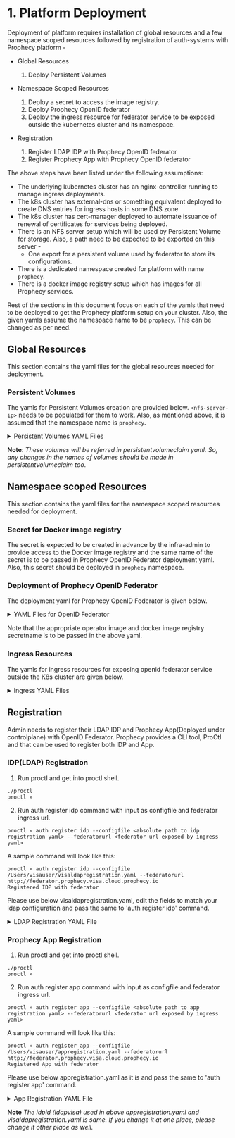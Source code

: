 # 1. Platform Deployment

Deployment of platform requires installation of global resources and a few namespace scoped resources followed by registration of auth-systems with Prophecy platform -

* Global Resources 
    1. Deploy Persistent Volumes
   
* Namespace Scoped Resources
    1. Deploy a secret to access the image registry.
    2. Deploy Prophecy OpenID federator
    3. Deploy the ingress resource for federator service to be exposed outside the kubernetes cluster and its namespace.
    
* Registration
    1. Register LDAP IDP with Prophecy OpenID federator
    2. Register Prophecy App with Prophecy OpenID federator
    
The above steps have been listed under the following assumptions:
* The underlying kubernetes cluster has an nginx-controller running to manage ingress deployments.
* The k8s cluster has external-dns or something equivalent deployed to create DNS entries for ingress hosts in some DNS zone
* The k8s cluster has cert-manager deployed to automate issuance of renewal of certificates for services being deployed.
* There is an NFS server setup which will be used by Persistent Volume for storage. Also, a path need to be expected to be 
exported on this server - 
    * One export for a persistent volume used by federator to store its configurations.
* There is a dedicated namespace created for platform with name `prophecy`.
* There is a docker image registry setup which has images for all Prophecy services.

Rest of the sections in this document focus on each of the yamls that need to be deployed to get the Prophecy platform 
setup on your cluster. Also, the given yamls assume the namespace name to be `prophecy`. This can be changed as per need.


## Global Resources
This section contains the yaml files for the global resources needed for deployment.

### Persistent Volumes
The yamls for Persistent Volumes creation are provided below. `<nfs-server-ip>` needs to be populated for them to work.
Also, as mentioned above, it is assumed that the namespace name is `prophecy`. 

<details><summary>Persistent Volumes YAML Files</summary>
<p>

```
apiVersion: v1
kind: PersistentVolume
metadata:
  name: federator-nfs-pv
  labels:
    prophecy.io/cluster: prophecy
    prophecy.io/component: nfs
spec:
  capacity:
    storage: 5Gi
  volumeMode: Filesystem
  accessModes:
    - ReadWriteMany
  persistentVolumeReclaimPolicy: Retain
  storageClassName: nfs
  mountOptions:
    - hard
  nfs:
    path: <exported path on nfs server>
    server: <nfs-server-ip>

```
</p>
</details>

**Note**: _These volumes will be referred in persistentvolumeclaim yaml. So, any changes in the names of volumes should 
be made in persistentvolumeclaim too_.


## Namespace scoped Resources
This section contains the yaml files for the namespace scoped resources needed for deployment.

### Secret for Docker image registry

The secret is expected to be created in advance by the infra-admin to provide access to the Docker image registry and 
the same name of the secret is to be passed in Prophecy OpenID Federator deployment yaml. Also, this secret should be deployed in `prophecy` namespace.

### Deployment of Prophecy OpenID Federator
The deployment yaml for Prophecy OpenID Federator is given below.

<details><summary>YAML Files for OpenID Federator</summary>
<p>

```
---
kind: PersistentVolumeClaim
apiVersion: v1
metadata:
  name: federator-nfs-pvc
spec:
  accessModes:
    - ReadWriteMany
  volumeName: federator-nfs-pv
  resources:
    requests:
      storage: 5Gi
  storageClassName: nfs

---
apiVersion: "v1"
kind: "Service"
metadata:
  name: "openidfederator-service"
  labels:
    prophecy.io/component: "openidfederator"
spec:
  ports:
  - protocol: "TCP"
    port: 5556
    targetPort: 5556
  selector:
    prophecy.io/component: "openidfederator"
  type: "LoadBalancer"
---
apiVersion: apps/v1
kind: Deployment
metadata:
  name: openidfederator
  labels:
    prophecy.io/component: "openidfederator"
spec:
  selector:
    matchLabels:
      prophecy.io/component: "openidfederator"
  template:
    metadata:
      labels:
        prophecy.io/component: "openidfederator"
    spec:
      imagePullSecrets:
      - name: <registry-secret-name>
      containers:
      - name: openidfederator
        image: <prophecy-openid-federator-image>:latest
        imagePullPolicy: Always
        env:
        - name: issuer
          value: http://federator.prophecy.visa.cloud.prophecy.io
        ports:
        - containerPort: 5556
        volumeMounts:
        - mountPath: /etc/openidfederator
          name: federator-nfs-pv
      restartPolicy: Always
      volumes:
      - name: federator-nfs-pv
        persistentVolumeClaim:
          claimName: federator-nfs-pvc
``` 
</p>
</details>

Note that the appropriate operator image and docker image registry secretname is to be passed in the above yaml.

### Ingress Resources
The yamls for ingress resources for exposing openid federator service outside the K8s cluster are given below.

<details><summary>Ingress YAML Files</summary>
<p>

```
apiVersion: extensions/v1beta1
kind: Ingress
metadata:
  annotations:
    ingress.kubernetes.io/proxy-body-size: 100m
    kubernetes.io/ingress.class: nginx
    nginx.ingress.kubernetes.io/proxy-body-size: 100m
    nginx.ingress.kubernetes.io/rewrite-target: /$1
    nginx.ingress.kubernetes.io/ssl-redirect: "false"
    nginx.org/client-max-body-size: 100m
  generation: 1
  name: prophecy-openidfederator
  namespace: prophecy
spec:
  rules:
  - host: federator.prophecy.visa.cloud.prophecy.io
    http:
      paths:
      - backend:
          serviceName: openidfederator-service
          servicePort: 5556
        path: /(.*)
        pathType: ImplementationSpecific
```
</p>
</details>

## Registration
Admin needs to register their LDAP IDP and Prophecy App(Deployed under controlplane) with OpenID Federator. Prophecy provides a CLI tool, ProCtl and that can be used to register both IDP and App.

### IDP(LDAP) Registration
1. Run proctl and get into proctl shell.
```
./proctl
proctl » 
```
2. Run auth register idp command with input as configfile and federator ingress url.
```
proctl » auth register idp --configfile <absolute path to idp registration yaml> --federatorurl <federator url exposed by ingress yaml>
```
A sample command will look like this:
```
proctl » auth register idp --configfile /Users/visauser/visaldapregistration.yaml --federatorurl http://federator.prophecy.visa.cloud.prophecy.io
Registered IDP with federator
```

Please use below visaldapregistration.yaml, edit the fields to match your ldap configuration and pass the same to 'auth register idp' command.

<details><summary>LDAP Registration YAML File</summary>
<p>

```
connectors:
- type: ldap
  # Required field for connector id.
  id: ldapvisa
  # Required field for connector name.
  name: ldapvisa
  ldapconfig:
    # Host and optional port of the LDAP server in the form "host:port".
    # If the port is not supplied, it will be guessed based on "insecureNoSSL",
    # and "startTLS" flags. 389 for insecure or StartTLS connections, 636
    # otherwise.
    host: ec2-18-217-115-53.us-east-2.compute.amazonaws.com:636

    # Following field is required if the LDAP host is not using TLS (port 389).
    # Because this option inherently leaks passwords to anyone on the same network
    # as openid federator, THIS OPTION MAY BE REMOVED WITHOUT WARNING IN A FUTURE RELEASE.
    #
    insecureNoSSL: false

    # If a custom certificate isn't provide, this option can be used to turn on
    # TLS certificate checks. As noted, it is insecure and shouldn't be used outside
    # of explorative phases.
    #
    insecureSkipVerify: true

    # When connecting to the server, connect using the ldap:// protocol then issue
    # a StartTLS command. If unspecified, connections will use the ldaps:// protocol
    #
    # startTLS: true

    # Path to a trusted root certificate file. Default: use the host's root CA.
    rootCA: /etc/openidfederator/ldap/certs/ca.crt
    clientKey: /etc/openidfederator/ldap/certs/client_key.pem
    clientCert: /etc/openidfederator/ldap/certs/client_cert.pem
    # The DN and password for an application service account. The connector uses
    # these credentials to search for users and groups. Not required if the LDAP
    # server provides access for anonymous auth.
    # Please note that if the bind password contains a `$`, it has to be saved in an
    # environment variable which should be given as the value to `bindPW`.
    bindDN: cn=admin,dc=example,dc=org
    bindPW: ldap123

    # The attribute to display in the provided password prompt. If unset, will
    # display "Username"
    usernamePrompt: Email Address

    # User search maps a username and password entered by a user to a LDAP entry.
    userSearch:
      # BaseDN to start the search from. It will translate to the query
      # "(&(objectClass=person)(uid=<username>))".
      baseDN: ou=People,dc=example,dc=org
      # Optional filter to apply when searching the directory.
      filter: "(objectClass=person)"

      # username attribute used for comparing user entries. This will be translated
      # and combined with the other filter as "(<attr>=<username>)".
      username: mail
      # The following three fields are direct mappings of attributes on the user entry.
      # String representation of the user.
      idAttr: DN
      # Required. Attribute to map to Email.
      emailAttr: mail
      # Maps to display name of users. No default value.
      nameAttr: cn

    # Group search queries for groups given a user entry.
    groupSearch:
      # BaseDN to start the search from. It will translate to the query
      # "(&(objectClass=group)(member=<user uid>))".
      baseDN: ou=Groups,dc=example,dc=org
      # Optional filter to apply when searching the directory.
      filter: "(objectClass=groupOfNames)"

      # Following list contains field pairs that are used to match a user to a group. It adds an additional
      # requirement to the filter that an attribute in the group must match the user's
      # attribute value.
      userMatchers:
        - userAttr: DN
          groupAttr: member

      # Represents group name.
      nameAttr: cn
```
</p>
</details>

### Prophecy App Registration
1. Run proctl and get into proctl shell.
```
./proctl
proctl » 
```
2. Run auth register app command with input as configfile and federator ingress url.
```
proctl » auth register app --configfile <absolute path to app registration yaml> --federatorurl <federator url exposed by ingress yaml>
```
A sample command will look like this:
```
proctl » auth register app --configfile /Users/visauser/appregistration.yaml --federatorurl http://federator.prophecy.visa.cloud.prophecy.io
Registered App with federator
```

Please use below appregistration.yaml as it is and pass the same to 'auth register app' command.

<details><summary>App Registration YAML File</summary>
<p>

```
idpid: ldapvisa
apps:
- type: prophecyapp
  # Required field for app id.
  id: visaprophecyapp
  # Required field for app name.
  name: visaprophecyapp
  # Required field for app's secret.
  secret: XXXXX
  redirectURIs:
  - http://0.0.0.0:5555/callback
```
</p>
</details>

**Note**  _The idpid (ldapvisa) used in above appregistration.yaml and visaldapregistration.yaml is same. If you change it at one place, please change it other place as well._
